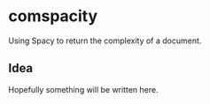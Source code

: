 # comspacity
Using Spacy to return the complexity of a document.
## Idea
Hopefully something will be written here.